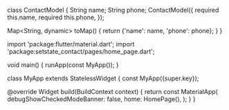 class ContactModel {
  String name;
  String phone;
  ContactModel({
    required this.name,
    required this.phone,
  });

  Map<String, dynamic> toMap() {
    return {'name': name, 'phone': phone};
  }
}

import 'package:flutter/material.dart';
import 'package:setstate_contact/pages/home_page.dart';

void main() {
  runApp(const MyApp());
}

class MyApp extends StatelessWidget {
  const MyApp({super.key});

  @override
  Widget build(BuildContext context) {
    return const MaterialApp(
      debugShowCheckedModeBanner: false,
      home: HomePage(),
    );
  }
}
